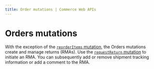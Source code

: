 ```yaml
---
title: Order mutations | Commerce Web APIs
---
```


# Orders mutations

With the exception of the [`reorderItems` mutation](reorder-items.md), the Orders mutations create and manage returns (RMAs). Use the [`requestReturn` mutation](request-return.md) to initiate an RMA. You can subsequently add or remove shipment tracking information or add a comment to the RMA.
